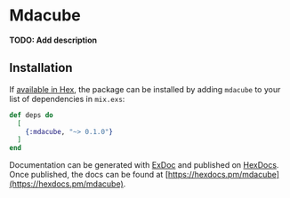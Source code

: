 # Mdacube

**TODO: Add description**

## Installation

If [available in Hex](https://hex.pm/docs/publish), the package can be installed
by adding `mdacube` to your list of dependencies in `mix.exs`:

```elixir
def deps do
  [
    {:mdacube, "~> 0.1.0"}
  ]
end
```

Documentation can be generated with [ExDoc](https://github.com/elixir-lang/ex_doc)
and published on [HexDocs](https://hexdocs.pm). Once published, the docs can
be found at [https://hexdocs.pm/mdacube](https://hexdocs.pm/mdacube).

